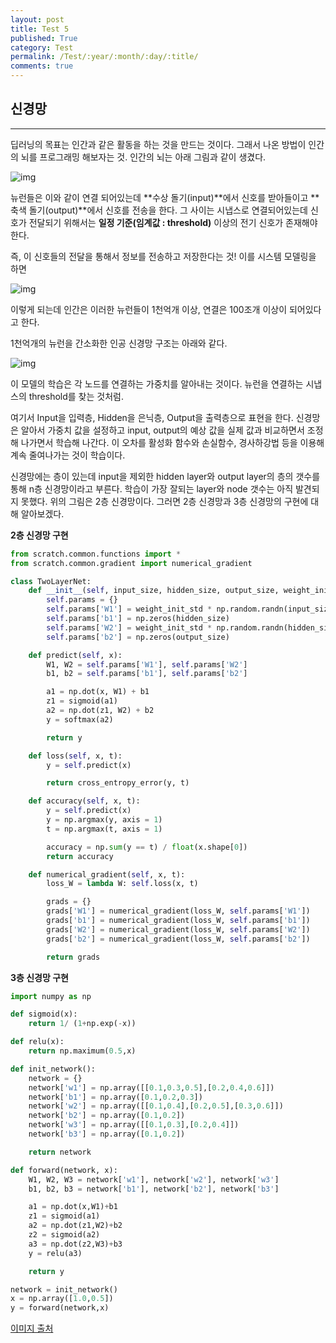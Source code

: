 ```yaml
---
layout: post
title: Test 5
published: True
category: Test
permalink: /Test/:year/:month/:day/:title/
comments: true
---
```


## 신경망

-------------------

딥러닝의 목표는 인간과 같은 활동을 하는 것을 만드는 것이다. 그래서 나온 방법이 인간의 뇌를 프로그래밍 해보자는 것. 인간의 뇌는 아래 그림과 같이 생겼다.

![img](https://cdn-images-1.medium.com/max/1600/1*TplMe47nTqISq_w7h4pzNA.png)

뉴런들은 이와 같이 연결 되어있는데 **수상 돌기(input)**에서 신호를 받아들이고 **축색 돌기(output)**에서 신호를 전송을 한다. 그 사이는 시냅스로 연결되어있는데 신호가 전달되기 위해서는 **일정 기준(임계값 : threshold)** 이상의 전기 신호가 존재해야 한다.

즉, 이 신호들의 전달을 통해서 정보를 전송하고 저장한다는 것! 이를 시스템 모델링을 하면

![img](https://cdn-images-1.medium.com/max/1600/1*7vzFM8JltjKaEahFIBg0Dw.png)

이렇게 되는데 인간은 이러한 뉴런들이 1천억개 이상, 연결은 100조개 이상이 되어있다고 한다.

1천억개의 뉴런을 간소화한 인공 신경망 구조는 아래와 같다.

![img](https://cdn-images-1.medium.com/max/1600/1*QdHgHEyYPQHfG-mKNLFtWA.png)

이 모델의 학습은 각 노드를 연결하는 가중치를 알아내는 것이다. 뉴런을 연결하는 시냅스의 threshold를 찾는 것처럼.

여기서 Input을 입력층, Hidden을 은닉층, Output을 출력층으로 표현을 한다. 신경망은 알아서 가중치 값을 설정하고 input, output의 예상 값을 실제 값과 비교하면서 조정해 나가면서 학습해 나간다. 이 오차를 활성화 함수와 손실함수, 경사하강법 등을 이용해 계속 줄여나가는 것이 학습이다.

신경망에는 층이 있는데 input을 제외한 hidden layer와 output layer의 층의 갯수를 통해 n층 신경망이라고 부른다. 학습이 가장 잘되는 layer와 node 갯수는 아직 발견되지 못했다. 위의 그림은 2층 신경망이다. 그러면 2층 신경망과 3층 신경망의 구현에 대해 알아보겠다.



**2층 신경망 구현**

```python
from scratch.common.functions import *
from scratch.common.gradient import numerical_gradient

class TwoLayerNet:
    def __init__(self, input_size, hidden_size, output_size, weight_init_std=0.01):
        self.params = {}
        self.params['W1'] = weight_init_std * np.random.randn(input_size, hidden_size)
        self.params['b1'] = np.zeros(hidden_size)
        self.params['W2'] = weight_init_std * np.random.randn(hidden_size, output_size)
        self.params['b2'] = np.zeros(output_size)

    def predict(self, x):
        W1, W2 = self.params['W1'], self.params['W2']
        b1, b2 = self.params['b1'], self.params['b2']

        a1 = np.dot(x, W1) + b1
        z1 = sigmoid(a1)
        a2 = np.dot(z1, W2) + b2
        y = softmax(a2)

        return y

    def loss(self, x, t):
        y = self.predict(x)

        return cross_entropy_error(y, t)

    def accuracy(self, x, t):
        y = self.predict(x)
        y = np.argmax(y, axis = 1)
        t = np.argmax(t, axis = 1)

        accuracy = np.sum(y == t) / float(x.shape[0])
        return accuracy

    def numerical_gradient(self, x, t):
        loss_W = lambda W: self.loss(x, t)

        grads = {}
        grads['W1'] = numerical_gradient(loss_W, self.params['W1'])
        grads['b1'] = numerical_gradient(loss_W, self.params['b1'])
        grads['W2'] = numerical_gradient(loss_W, self.params['W2'])
        grads['b2'] = numerical_gradient(loss_W, self.params['b2'])

        return grads
```



**3층 신경망 구현**

```python
import numpy as np

def sigmoid(x):
    return 1/ (1+np.exp(-x))

def relu(x):
    return np.maximum(0.5,x)

def init_network():
    network = {}
    network['w1'] = np.array([[0.1,0.3,0.5],[0.2,0.4,0.6]])
    network['b1'] = np.array([0.1,0.2,0.3])
    network['w2'] = np.array([[0.1,0.4],[0.2,0.5],[0.3,0.6]])
    network['b2'] = np.array([0.1,0.2])
    network['w3'] = np.array([[0.1,0.3],[0.2,0.4]])
    network['b3'] = np.array([0.1,0.2])

    return network

def forward(network, x):
    W1, W2, W3 = network['w1'], network['w2'], network['w3']
    b1, b2, b3 = network['b1'], network['b2'], network['b3']

    a1 = np.dot(x,W1)+b1
    z1 = sigmoid(a1)
    a2 = np.dot(z1,W2)+b2
    z2 = sigmoid(a2)
    a3 = np.dot(z2,W3)+b3
    y = relu(a3)

    return y

network = init_network()
x = np.array([1.0,0.5])
y = forward(network,x)
```



[이미지 출처](<https://medium.com/qandastudy/mathpresso-%EB%A8%B8%EC%8B%A0-%EB%9F%AC%EB%8B%9D-%EC%8A%A4%ED%84%B0%EB%94%94-7-%EC%9D%B8%EA%B3%B5%EC%8B%A0%EA%B2%BD%EB%A7%9D-artificial-neural-network-c9074a223caf>)


